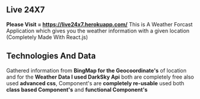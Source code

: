 
## Live 24X7
**Please  Visit = https://live24x7.herokuapp.com/**
This is A Weather Forcast Application which gives you the weather information with a given location (Completely Made With React.js)

## Technologies And Data
 Gathered information from **BingMap for the Geocoordinate's** of location and for the **Weather Data I used DarkSky Api** both are completely free also used **advanced css**, Component's are **completely re-usable** used both **class based Component's** and **functional Component's**





